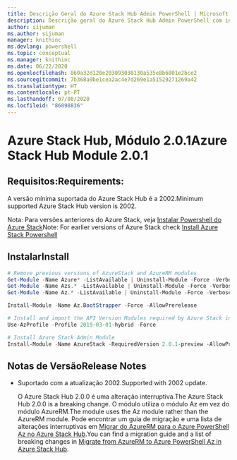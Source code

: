 ```yaml
---
title: Descrição Geral do Azure Stack Hub Admin PowerShell | Microsoft Docs
description: Descrição geral do Azure Stack Hub Admin PowerShell com instruções de instalação e configuração.
author: sijuman
ms.author: sijuman
manager: knithinc
ms.devlang: powershell
ms.topic: conceptual
ms.manager: knithinc
ms.date: 06/22/2020
ms.openlocfilehash: 860a32d120e203093038130a535e8b6801e2bce2
ms.sourcegitcommit: 7b368a9be1cea2ac4e7d269e1a51529271269a42
ms.translationtype: HT
ms.contentlocale: pt-PT
ms.lasthandoff: 07/08/2020
ms.locfileid: "86098836"
---
```

# <a name="azure-stack-hub-module-201"></a><span data-ttu-id="fe124-103">Azure Stack Hub, Módulo 2.0.1</span><span class="sxs-lookup"><span data-stu-id="fe124-103">Azure Stack Hub Module 2.0.1</span></span>

## <a name="requirements"></a><span data-ttu-id="fe124-104">Requisitos:</span><span class="sxs-lookup"><span data-stu-id="fe124-104">Requirements:</span></span>

<span data-ttu-id="fe124-105">A versão mínima suportada do Azure Stack Hub é a 2002.</span><span class="sxs-lookup"><span data-stu-id="fe124-105">Minimum supported Azure Stack Hub version is 2002.</span></span>

<span data-ttu-id="fe124-106">Nota: Para versões anteriores do Azure Stack, veja [Instalar Powershell do Azure Stack](https://docs.microsoft.com/azure/azure-stack/azure-stack-powershell-install#install-azure-stack-powershell)</span><span class="sxs-lookup"><span data-stu-id="fe124-106">Note: For earlier versions of Azure Stack check [Install Azure Stack Powershell](https://docs.microsoft.com/azure/azure-stack/azure-stack-powershell-install#install-azure-stack-powershell)</span></span>

## <a name="install"></a><span data-ttu-id="fe124-107">Instalar</span><span class="sxs-lookup"><span data-stu-id="fe124-107">Install</span></span>

```powershell
# Remove previous versions of AzureStack and AzureRM modules
Get-Module -Name Azure* -ListAvailable | Uninstall-Module -Force -Verbose -ErrorAction Continue
Get-Module -Name Azs.* -ListAvailable | Uninstall-Module -Force -Verbose -ErrorAction Continue
Get-Module -Name Az.* -ListAvailable | Uninstall-Module -Force -Verbose -ErrorAction Continue

Install-Module -Name Az.BootStrapper -Force -AllowPrerelease

# Install and import the API Version Modules required by Azure Stack into the current PowerShell session.
Use-AzProfile -Profile 2019-03-01-hybrid -Force

# Install Azure Stack Admin Module
Install-Module -Name AzureStack -RequiredVersion 2.0.1-preview -AllowPrerelease
```


## <a name="release-notes"></a><span data-ttu-id="fe124-108">Notas de Versão</span><span class="sxs-lookup"><span data-stu-id="fe124-108">Release Notes</span></span>

* <span data-ttu-id="fe124-109">Suportado com a atualização 2002.</span><span class="sxs-lookup"><span data-stu-id="fe124-109">Supported with 2002 update.</span></span>  

  <span data-ttu-id="fe124-110">O Azure Stack Hub 2.0.0 é uma alteração interruptiva.</span><span class="sxs-lookup"><span data-stu-id="fe124-110">The Azure Stack Hub 2.0.0 is a breaking change.</span></span> <span data-ttu-id="fe124-111">O módulo utiliza o módulo Az em vez do módulo AzureRM.</span><span class="sxs-lookup"><span data-stu-id="fe124-111">The module uses the Az module rather than the AzureRM module.</span></span> <span data-ttu-id="fe124-112">Pode encontrar um guia de migração e uma lista de alterações interruptivas em [Migrar do AzureRM para o Azure PowerShell Az no Azure Stack Hub](https://aka.ms/AA7qsji).</span><span class="sxs-lookup"><span data-stu-id="fe124-112">You can find a migration guide and a list of breaking changes in [Migrate from AzureRM to Azure PowerShell Az in Azure Stack Hub](https://aka.ms/AA7qsji).</span></span>
